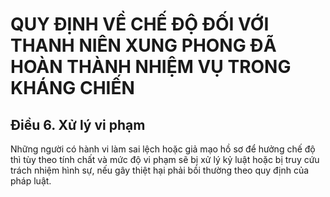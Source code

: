# QUY ĐỊNH VỀ CHẾ ĐỘ ĐỐI VỚI THANH NIÊN XUNG PHONG ĐÃ HOÀN THÀNH NHIỆM VỤ TRONG KHÁNG CHIẾN

## Điều 6. Xử lý vi phạm   
Những người có hành vi làm sai lệch hoặc giả mạo hồ sơ để hưởng chế độ thì tùy theo tính chất và mức độ vi phạm sẽ bị xử lý kỷ luật hoặc bị truy cứu trách nhiệm hình sự, nếu gây thiệt hại phải bồi thường theo quy định của pháp luật.